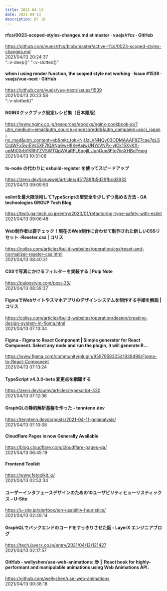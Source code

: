 ```yaml
---
title: 2021-04-13
date: 2021-04-13
description: B! 16
---
```


#### rfcs/0023-scoped-styles-changes.md at master · vuejs/rfcs · GitHub
https://github.com/vuejs/rfcs/blob/master/active-rfcs/0023-scoped-styles-changes.md<br>
2021/04/13 20:24:37<br>
“::v-deep()” "::v-slotted()"


#### when i using render function, the scoped style not working · Issue #1539 · vuejs/vue-next · GitHub
https://github.com/vuejs/vue-next/issues/1539<br>
2021/04/13 20:23:58<br>
“::v-slotted()”


#### NGINXクックブック設定レシピ集（日本語版）
https://www.nginx.co.jp/resources/ebooks/nginx-cookbook-jp/?utm_medium=email&utm_source=sponsoreddb&utm_campaign=apcj_japan-nx_mad&utm_content=eb&mkt_tok=NjUzLVNNQy03ODMAAAF8Z7cae7gLSCraWFx5wiEVs5XF7lQANg6wH8KeAsjwUNYoVNPk-yICk15XyKX-upMt00rbYKRhTZVSWTQpWAaRFL6qojlLUunGue8Ftq7iinXHBcPmog<br>
2021/04/13 10:31:06<br>


#### ts-node の代わりに esbuild-register を使ってスピードアップ
https://zenn.dev/januswel/articles/451789fb5d29fbcd3932<br>
2021/04/13 09:09:50<br>


#### eslintを最大限活用してTypeScriptの型安全を少しずつ高める方法 - GA technologies GROUP Tech Blog
https://tech.ga-tech.co.jp/entry/2020/01/refactoring-type-safety-with-eslint<br>
2021/04/13 09:06:48<br>


#### Web制作者は要チェック！現在のWeb制作に合わせて制作された新しいCSSリセット -Reseter.css | コリス
https://coliss.com/articles/build-websites/operation/css/reset-and-normalizer-reseter-css.html<br>
2021/04/13 08:40:31<br>


#### CSSで写真にかけるフィルターを実装する | Pulp Note
https://pulpxstyle.com/post-35/<br>
2021/04/13 08:39:37<br>


#### FigmaでWebサイトやスマホアプリのデザインシステムを制作する手順を解説 | コリス
https://coliss.com/articles/build-websites/operation/design/creating-design-system-in-figma.html<br>
2021/04/13 07:13:34<br>


#### Figma - Figma to React Component | Simple generator for React Component. Select any node and run the plugin, it will generate R...
https://www.figma.com/community/plugin/959795830541939498/Figma-to-React-Component<br>
2021/04/13 07:13:24<br>


#### TypeScript v4.3.0-beta 変更点を網羅する
https://zenn.dev/aumy/articles/typescript-430<br>
2021/04/13 07:12:36<br>


#### GraphQLの静的解析基盤を作った - tenntenn.dev
https://tenntenn.dev/ja/posts/2021-04-11-gqlanalysis/<br>
2021/04/13 07:10:08<br>


#### Cloudflare Pages is now Generally Available
https://blog.cloudflare.com/cloudflare-pages-ga/<br>
2021/04/13 06:45:19<br>


#### Frontend Toolkit
https://www.fetoolkit.io/<br>
2021/04/13 02:52:34<br>


#### ユーザーインタフェースデザインのための10ユーザビリティヒューリスティックス – U-Site
https://u-site.jp/alertbox/ten-usability-heuristics/<br>
2021/04/13 02:49:14<br>


#### GraphQLでバックエンドのコードをすっきりさせた話 - LayerX エンジニアブログ
https://tech.layerx.co.jp/entry/2021/04/12/121427<br>
2021/04/13 02:17:57<br>


#### GitHub - wellyshen/use-web-animations: 😎 🍿 React hook for highly-performant and manipulable animations using Web Animations API.
https://github.com/wellyshen/use-web-animations<br>
2021/04/13 00:38:18<br>


